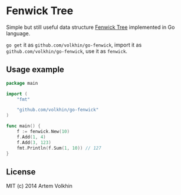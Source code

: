 # Fenwick Tree
Simple but still useful data structure [Fenwick
Tree](https://en.wikipedia.org/wiki/Fenwick_tree) implemented in Go language.

`go get` it as `github.com/volkhin/go-fenwick`, import it as
`github.com/volkhin/go-fenwick`, use it as `fenwick`.

## Usage example

```go
package main

import (
	"fmt"

	"github.com/volkhin/go-fenwick"
)

func main() {
	f := fenwick.New(10)
	f.Add(1, 4)
	f.Add(3, 123)
	fmt.Println(f.Sum(1, 10)) // 127
}
```

## License

MIT (c) 2014 Artem Volkhin
